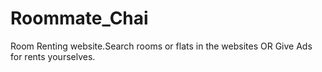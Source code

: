 # Roommate_Chai
Room Renting website.Search rooms or flats in the websites OR Give Ads for rents yourselves.
